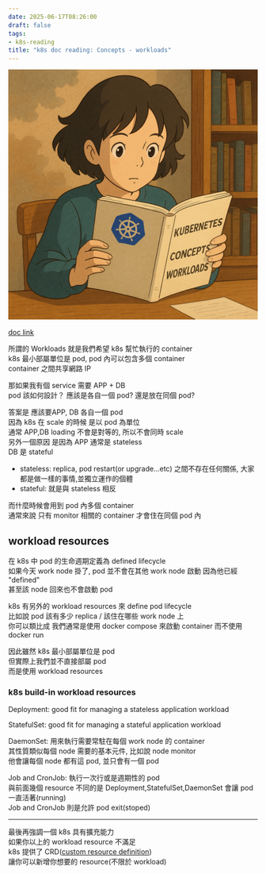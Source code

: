 ```yaml
---
date: 2025-06-17T08:26:00
draft: false
tags:
- k8s-reading
title: "k8s doc reading: Concepts - workloads"
---
```

![alt](images/banner.png)  

<!--more-->
[doc link](https://kubernetes.io/docs/concepts/workloads/)   


所謂的 Workloads 就是我們希望 k8s 幫忙執行的 container  
k8s 最小部屬單位是 pod, pod 內可以包含多個 container  
container 之間共享網路 IP  
  
那如果我有個 service 需要 APP + DB  
pod 該如何設計？ 
應該是各自一個 pod? 還是放在同個 pod?  
  
答案是 應該要APP, DB 各自一個 pod  
因為 k8s 在 scale 的時候  是以 pod 為單位  
通常 APP,DB loading 不會是對等的, 所以不會同時 scale  
另外一個原因 是因為 APP 通常是 stateless  
DB 是 stateful  

- stateless: replica, pod restart(or upgrade...etc) 之間不存在任何關係, 大家都是做一樣的事情,並獨立運作的個體  
- stateful: 就是與 stateless 相反  

而什麼時候會用到 pod 內多個 container  
通常來說 只有 monitor 相關的 container 才會住在同個 pod 內   


## workload resources
在 k8s 中 pod 的生命週期定義為 defined lifecycle   
如果今天 work node 掛了, pod 並不會在其他 work node 啟動 因為他已經 "defined"  
甚至該 node 回來也不會啟動 pod  

k8s 有另外的 workload resources 來 define pod lifecycle  
比如說 pod 該有多少 replica / 該住在哪些 work node 上  
你可以類比成 我們通常是使用 docker compose 來啟動 container 
而不使用 docker run  

因此雖然 k8s 最小部屬單位是 pod  
但實際上我們並不直接部屬 pod  
而是使用 workload resources

### k8s build-in workload resources

Deployment: good fit for managing a stateless application workload  

StatefulSet: good fit for managing a stateful application workload  

DaemonSet: 用來執行需要常駐在每個 work node 的 container  
其性質類似每個 node 需要的基本元件, 比如說 node monitor  
他會讓每個 node 都有這 pod, 並只會有一個 pod  

Job and CronJob: 執行一次行或是週期性的 pod  
與前面幾個 resource 不同的是 Deployment,StatefulSet,DaemonSet 會讓 pod 一直活著(running)  
Job and CronJob 則是允許 pod exit(stoped)



---

最後再強調一個 k8s 具有擴充能力  
如果你以上的 workload resource 不滿足  
k8s 提供了 CRD([custom resource definition](https://kubernetes.io/docs/concepts/extend-kubernetes/api-extension/custom-resources/))   
讓你可以新增你想要的 resource(不限於 workload)  
